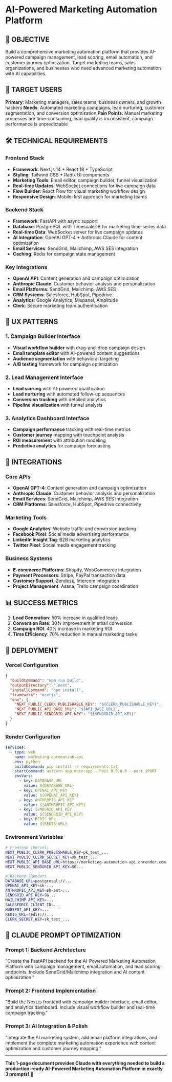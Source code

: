 # AI-Powered Marketing Automation Platform

## 🎯 OBJECTIVE
Build a comprehensive marketing automation platform that provides AI-powered campaign management, lead scoring, email automation, and customer journey optimization. Target marketing teams, sales organizations, and businesses who need advanced marketing automation with AI capabilities.

## 👥 TARGET USERS
**Primary**: Marketing managers, sales teams, business owners, and growth hackers
**Needs**: Automated marketing campaigns, lead nurturing, customer segmentation, and conversion optimization
**Pain Points**: Manual marketing processes are time-consuming, lead quality is inconsistent, campaign performance is unpredictable

## 🛠️ TECHNICAL REQUIREMENTS

### Frontend Stack
- **Framework**: Next.js 14 + React 18 + TypeScript
- **Styling**: Tailwind CSS + Radix UI components
- **Marketing Tools**: Email editor, campaign builder, funnel visualization
- **Real-time Updates**: WebSocket connections for live campaign data
- **Flow Builder**: React Flow for visual marketing workflow design
- **Responsive Design**: Mobile-first approach for marketing teams

### Backend Stack
- **Framework**: FastAPI with async support
- **Database**: PostgreSQL with TimescaleDB for marketing time-series data
- **Real-time Data**: WebSocket server for live campaign updates
- **AI Integration**: OpenAI GPT-4 + Anthropic Claude for content optimization
- **Email Services**: SendGrid, Mailchimp, AWS SES integration
- **Caching**: Redis for campaign state management

### Key Integrations
- **OpenAI API**: Content generation and campaign optimization
- **Anthropic Claude**: Customer behavior analysis and personalization
- **Email Platforms**: SendGrid, Mailchimp, AWS SES
- **CRM Systems**: Salesforce, HubSpot, Pipedrive
- **Analytics**: Google Analytics, Mixpanel, Amplitude
- **Clerk**: Secure marketing team authentication

## 🎨 UX PATTERNS

### 1. Campaign Builder Interface
- **Visual workflow builder** with drag-and-drop campaign design
- **Email template editor** with AI-powered content suggestions
- **Audience segmentation** with behavioral targeting
- **A/B testing** framework for campaign optimization

### 2. Lead Management Interface
- **Lead scoring** with AI-powered qualification
- **Lead nurturing** with automated follow-up sequences
- **Conversion tracking** with detailed analytics
- **Pipeline visualization** with funnel analysis

### 3. Analytics Dashboard Interface
- **Campaign performance** tracking with real-time metrics
- **Customer journey** mapping with touchpoint analysis
- **ROI measurement** with attribution modeling
- **Predictive analytics** for campaign forecasting

## 🔗 INTEGRATIONS

### Core APIs
- **OpenAI GPT-4**: Content generation and campaign optimization
- **Anthropic Claude**: Customer behavior analysis and personalization
- **Email Services**: SendGrid, Mailchimp, AWS SES integration
- **CRM Platforms**: Salesforce, HubSpot, Pipedrive connectivity

### Marketing Tools
- **Google Analytics**: Website traffic and conversion tracking
- **Facebook Pixel**: Social media advertising performance
- **LinkedIn Insight Tag**: B2B marketing analytics
- **Twitter Pixel**: Social media engagement tracking

### Business Systems
- **E-commerce Platforms**: Shopify, WooCommerce integration
- **Payment Processors**: Stripe, PayPal transaction data
- **Customer Support**: Zendesk, Intercom integration
- **Project Management**: Asana, Trello campaign coordination

## 📊 SUCCESS METRICS
1. **Lead Generation**: 50% increase in qualified leads
2. **Conversion Rate**: 30% improvement in email conversion
3. **Campaign ROI**: 40% increase in marketing ROI
4. **Time Efficiency**: 70% reduction in manual marketing tasks

## 🚀 DEPLOYMENT

### Vercel Configuration
```json
{
  "buildCommand": "npm run build",
  "outputDirectory": ".next",
  "installCommand": "npm install",
  "framework": "nextjs",
  "env": {
    "NEXT_PUBLIC_CLERK_PUBLISHABLE_KEY": "${CLERK_PUBLISHABLE_KEY}",
    "NEXT_PUBLIC_API_BASE_URL": "${API_BASE_URL}",
    "NEXT_PUBLIC_SENDGRID_API_KEY": "${SENDGRID_API_KEY}"
  }
}
```

### Render Configuration
```yaml
services:
  - type: web
    name: marketing-automation-api
    env: python
    buildCommand: pip install -r requirements.txt
    startCommand: uvicorn app.main:app --host 0.0.0.0 --port $PORT
    envVars:
      - key: DATABASE_URL
        value: ${DATABASE_URL}
      - key: OPENAI_API_KEY
        value: ${OPENAI_API_KEY}
      - key: ANTHROPIC_API_KEY
        value: ${ANTHROPIC_API_KEY}
      - key: SENDGRID_API_KEY
        value: ${SENDGRID_API_KEY}
      - key: REDIS_URL
        value: ${REDIS_URL}
```

### Environment Variables
```bash
# Frontend (Vercel)
NEXT_PUBLIC_CLERK_PUBLISHABLE_KEY=pk_test_...
NEXT_PUBLIC_CLERK_SECRET_KEY=sk_test_...
NEXT_PUBLIC_API_BASE_URL=https://marketing-automation-api.onrender.com
NEXT_PUBLIC_SENDGRID_API_KEY=SG...

# Backend (Render)
DATABASE_URL=postgresql://...
OPENAI_API_KEY=sk-...
ANTHROPIC_API_KEY=sk-ant-...
SENDGRID_API_KEY=SG...
MAILCHIMP_API_KEY=...
SALESFORCE_CLIENT_ID=...
HUBSPOT_API_KEY=...
REDIS_URL=redis://...
CLERK_SECRET_KEY=sk_test_...
```

## 🎯 CLAUDE PROMPT OPTIMIZATION

### Prompt 1: Backend Architecture
"Create the FastAPI backend for the AI-Powered Marketing Automation Platform with campaign management, email automation, and lead scoring endpoints. Include SendGrid/Mailchimp integration and AI content optimization."

### Prompt 2: Frontend Implementation
"Build the Next.js frontend with campaign builder interface, email editor, and analytics dashboard. Include visual workflow builder and real-time campaign tracking."

### Prompt 3: AI Integration & Polish
"Integrate the AI marketing system, add email platform integrations, and implement the complete marketing automation experience with content optimization and customer journey mapping."

---

**This 1-page document provides Claude with everything needed to build a production-ready AI-Powered Marketing Automation Platform in exactly 3 prompts!** 🚀
